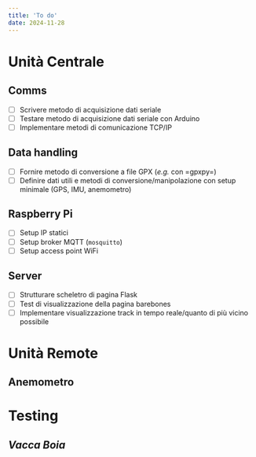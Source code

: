 ```yaml
---
title: 'To do'
date: 2024-11-28
---
```


<!--more-->

# Unità Centrale
## Comms
 - [ ] Scrivere metodo di acquisizione dati seriale
 - [ ] Testare metodo di acquisizione dati seriale con Arduino
 - [ ] Implementare metodi di comunicazione TCP/IP
	   
## Data handling
 - [ ] Fornire metodo di conversione a file GPX (*e.g.* con =gpxpy=) 
 - [ ] Definire dati utili e metodi di conversione/manipolazione con
       setup minimale (GPS, IMU, anemometro)
	   
## Raspberry Pi
 - [ ] Setup IP statici
 - [ ] Setup broker MQTT (`mosquitto`)
 - [ ] Setup access point WiFi
 
## Server
 - [ ] Strutturare scheletro di pagina Flask
 - [ ] Test di visualizzazione della pagina barebones
 - [ ] Implementare visualizzazione track in tempo reale/quanto di più
       vicino possibile

# Unità Remote
## Anemometro

# Testing
## *Vacca Boia*

